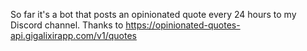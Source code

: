 So far it's a bot that posts an opinionated quote every 24 hours to my Discord channel.
Thanks to https://opinionated-quotes-api.gigalixirapp.com/v1/quotes
